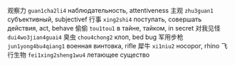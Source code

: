 观察力 `guan1cha2li4` наблюдательность, attentiveness
主观 `zhu3guan1` субъективный, subjectivef
行事 `xing2shi4` поступать, совершать действия, act, behave
偷偷 `tou1tou1` в тайне, тайком, in secret
对我见怪 `dui4wo3jian4guai4`
臭虫 `chou4chong2` клоп, bed bug
军用步枪 `jun1yong4bu4qiang1` военная винтовка, rifle
犀牛 `xi1niu2` носорог, rhino
飞行生物 `fei1xing2sheng1wu4` летающее существо
